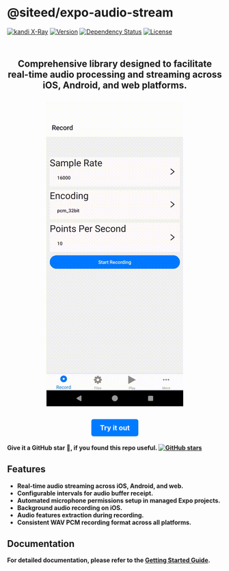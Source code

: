 # @siteed/expo-audio-stream

[![kandi X-Ray](https://kandi.openweaver.com/badges/xray.svg)](https://kandi.openweaver.com/typescript/siteed/expo-audio-stream)
[![Version](https://img.shields.io/npm/v/@siteed/expo-audio-stream.svg)](https://www.npmjs.com/package/@siteed/expo-audio-stream)
[![Dependency Status](https://img.shields.io/npm/dt/@siteed/expo-audio-stream.svg)](https://www.npmjs.com/package/@siteed/expo-audio-stream)
[![License](https://img.shields.io/npm/l/@siteed/expo-audio-stream.svg)](https://www.npmjs.com/package/@siteed/expo-audio-stream)


<div align="center">
  <h2 align="center">
    <br />
    <strong>Comprehensive library designed to facilitate real-time audio processing and streaming across iOS, Android, and web platforms.
    <br />
    <br />
    <a href="https://deeeed.github.io/expo-audio-stream/playground/">
      <img src="../../docs/demo.gif" alt="Screenshot Playground">
    </a>
    <br/><br/>
    <a href="https://deeeed.github.io/expo-audio-stream/playground" style="text-decoration:none;">
      <div style="display:inline-block; padding:10px 20px; background-color:#007bff; color:white; border-radius:5px; font-size:16px;">
        Try it out
      </div>
    </a>
    <br/>
  </h2>
</div>

**Give it a GitHub star 🌟, if you found this repo useful.**
[![GitHub stars](https://img.shields.io/github/stars/deeeed/expo-audio-stream.svg?style=social&label=Star&maxAge=2592000)](https://github.com/deeeed/expo-audio-stream)


## Features

- Real-time audio streaming across iOS, Android, and web.
- Configurable intervals for audio buffer receipt.
- Automated microphone permissions setup in managed Expo projects.
- Background audio recording on iOS.
- Audio features extraction during recording.
- Consistent WAV PCM recording format across all platforms.

## Documentation

For detailed documentation, please refer to the [Getting Started Guide](https://deeeed.github.io/expo-audio-stream/docs/).

